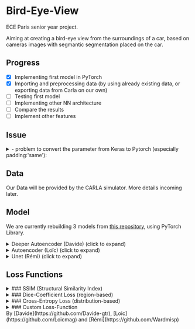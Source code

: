 # Bird-Eye-View

ECE Paris senior year project.

Aiming at creating a bird-eye view from the surroundings of a car, based on cameras images with segmantic segmentation placed on the car.

## Progress 
- [x] Implementing first model in PyTorch
- [x] Importing and preprocessing data (by using already existing data, or exporting data from Carla on our own)
- [ ] Testing first model
- [ ] Implementing other NN architecture
- [ ] Compare the results
- [ ] Implement other features 

## Issue  
<details>
<summary> - problem to convert the parameter from Keras to Pytorch (especially padding:'same'):</summary> 
__Issue details:__ 'Same' padding means the size of output feature-maps are the same as the input feature-maps (under the assumption of  stride=1 ). For instance, if input is  nin  channels with feature-maps of size  28×28 , then in the output you expect to get  nout  feature maps each of size  28×28  as well. Somehow, Pytorch does not has this option.</br>
__Solution :__</br>
with W:input volume size, F:kernel size, S:stride, P:amount of padding we have this formula output volume = (W-F+2P)/S+1
</details>

## Data

Our Data will be provided by the CARLA simulator.
More details incoming later.

## Model

We are currently rebuilding 3 models from [this repository](https://github.com/MankaranSingh/Auto-Birds-Eye), using PyTorch Library.

<details>
	<summary> Deeper Autoencoder (Davide) (click to expand) </summary>

![AE1](/Images/model_AE1.png)
</details>

<details>
	<summary> Autoencoder (Loïc) (click to expand) </summary>

![AE2](/Images/model_AE2.png)
</details>

<details>
	<summary> Unet (Rémi) (click to expand) </summary>
![Unet](./Images/model_Unet.png)</br>

Comparaison après implémentation en PyTorch/Implémentation initiale avec Keras:</br>
![UnetInfo](./Images/Unet_info.JPG)</br>
![UnetInfo0](.Images/First_unet_summary.JPG)
</details>

## Loss Functions
<details>
	
<summary> 
	### SSIM (Structural Similarity Index) 
</summary>
C'est une métrique qui permet de mesurer la similarité de structure de deux images (plutôt qu’une différence pixel à pixel). Elle est utilisée en tant que « loss function », en prenant en compte la luminance, le contraste et la structure. Permet de mesurer la qualité d’une image compressée par rapport à l’image originale. Vise à reproduire la vision humaine.
Performances : semble être peu précis (moins que prévu) et conçu comme une mesure de qualité d’images fixes.
</details>

<details>
<summary>
	### Dice-Coefficient Loss (region-based)
</summary>
Ce coefficient est un indicateur statistique qui mesure la similarité entre deux échantillons. Souvent comparée à la Cross-Entropy : l’objectif est de maximiser la mesure du coefficient Dice. L’entropie croisée n’est qu’une approximation et est plus facile à maximiser en utilisant la rétropropagation. De plus, le coefficient Dice est plus performant pour les problèmes de déséquilibre de classe par conception (c’est un problème de classification : les classes ne sont pas représentées de manière égales, ce qui augmente les difficultés d’apprentissage de l’algorithme).
</details>

<details>
<summary>	
	### Cross-Entropy Loss (distribution-based)
</summary>
Mesure la performance d’un modèle dont la sortie est une valeur de probabilité située entre 0 et 1, en mesurant la distance entre la valeur prédite et la valeur réelle. Plus la valeur prédite s’écarte de la valeur réelle, plus la « Cross-Entropy Loss » augmente : ainsi, un modèle parfait aurait une perte de 0. Le score associé à chaque probabilité est calculé à partir d’un logarithme : ainsi, plus les grandes différences proches de 1 le score est élevé et les petites différences proches de 0 obtiennent des scores faibles. 

De manière générale, on ne peut pas prédire quelle fonction sera la plus efficace sur un set de données particulier, la meilleure solution est donc de toutes les tester et de comparer les résultats.
</details>

<details>
<summary>
	### Custom Loss-Function
</summary>
Définie sous le nom "Custom_loss", il s'agit d'une Loss Function créée par l'auteur du Github et déclarée comme une combinaison de la Dice-Coefficient et de la SSIM :
Custom_loss = Dice_coef + 5 * SSIM_loss
Une explication peut venir de l'architecture des Autoencodeurs. De manière idéale, un modèle Autoencodeur offre un juste milieu entre :
- Une sensibilité aux données en entrée pour reconstruire la représentation de manière assez précise.
- Une insensibilité aux données en entrée pour "décourager" le modèle à mémoriser les entrées et donc éviter un surchargement.
Ainsi, on oblige le modèle à ne conserver que les variations de données nécessaires à la reconstruction de l'image et éviter les redondances. Pour ce faire, il faut construire une Loss Function avec un terme qui sensibilise le modèle aux données en entrée (ici le Dice_coef) et on y ajoute un terme de décourager le modèle appelé "régularisateur" (ici le SSIM_loss). De plus, on introduit un facteur d'échelle devant le régularisateur pour gérer l'équilibre entre les deux objectifs (ici on utilise 5) [1].

[1] Jeremy Jordan «Introduction to Autoencoders». 19 March 2018. Jeremyjordan.me
https://www.jeremyjordan.me/autoencoders/
</details>
By [Davide](https://github.com/Davide-gtr), [Loic](https://github.com/Loicmag) and [Rémi](https://github.com/Wardmisp)
